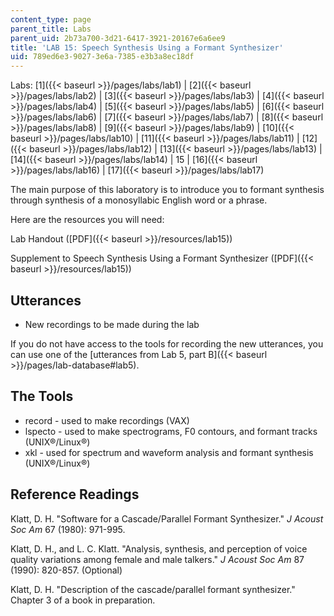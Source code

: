 ```yaml
---
content_type: page
parent_title: Labs
parent_uid: 2b73a700-3d21-6417-3921-20167e6a6ee9
title: 'LAB 15: Speech Synthesis Using a Formant Synthesizer'
uid: 789ed6e3-9027-3e6a-7385-e3b3a8ec18df
---
```


Labs: [1]({{< baseurl >}}/pages/labs/lab1) | [2]({{< baseurl >}}/pages/labs/lab2) | [3]({{< baseurl >}}/pages/labs/lab3) | [4]({{< baseurl >}}/pages/labs/lab4) | [5]({{< baseurl >}}/pages/labs/lab5) | [6]({{< baseurl >}}/pages/labs/lab6) | [7]({{< baseurl >}}/pages/labs/lab7) | [8]({{< baseurl >}}/pages/labs/lab8) | [9]({{< baseurl >}}/pages/labs/lab9) | [10]({{< baseurl >}}/pages/labs/lab10) | [11]({{< baseurl >}}/pages/labs/lab11) | [12]({{< baseurl >}}/pages/labs/lab12) | [13]({{< baseurl >}}/pages/labs/lab13) | [14]({{< baseurl >}}/pages/labs/lab14) | 15 | [16]({{< baseurl >}}/pages/labs/lab16) | [17]({{< baseurl >}}/pages/labs/lab17)

The main purpose of this laboratory is to introduce you to formant synthesis through synthesis of a monosyllabic English word or a phrase.

Here are the resources you will need:

Lab Handout ([PDF]({{< baseurl >}}/resources/lab15))

Supplement to Speech Synthesis Using a Formant Synthesizer ([PDF]({{< baseurl >}}/resources/lab15))

Utterances
----------

*   New recordings to be made during the lab

If you do not have access to the tools for recording the new utterances, you can use one of the [utterances from Lab 5, part B]({{< baseurl >}}/pages/lab-database#lab5).

The Tools
---------

*   record - used to make recordings (VAX)
*   lspecto - used to make spectrograms, F0 contours, and formant tracks (UNIX®/Linux®)
*   xkl - used for spectrum and waveform analysis and formant synthesis (UNIX®/Linux®)

Reference Readings
------------------

Klatt, D. H. "Software for a Cascade/Parallel Formant Synthesizer." _J Acoust Soc Am_ 67 (1980): 971-995.

Klatt, D. H., and L. C. Klatt. "Analysis, synthesis, and perception of voice quality variations among female and male talkers." _J Acoust Soc Am_ 87 (1990): 820-857. (Optional)

Klatt, D. H. "Description of the cascade/parallel formant synthesizer." Chapter 3 of a book in preparation.